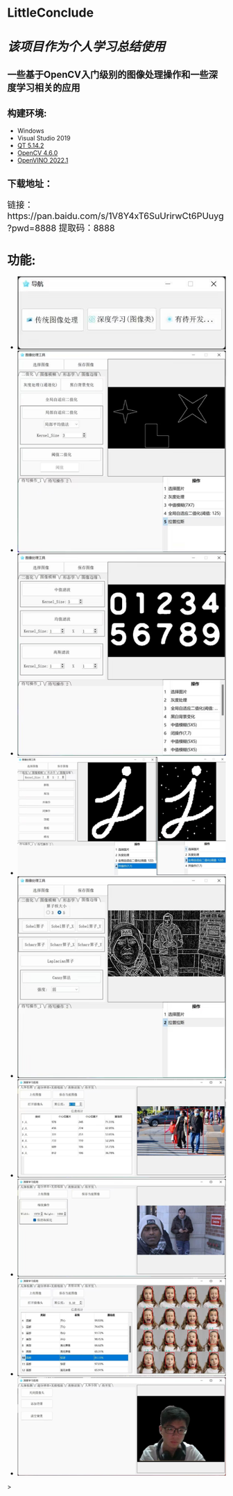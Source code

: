 # LittleConclude
<h1><i>该项目作为个人学习总结使用</i></h1>
<h2><span>一些基于OpenCV入门级别的图像处理操作和一些深度学习相关的应用<span></h2>
<h2>构建环境:</h2>
<ul>
  <li>Windows</li>
  <li>Visual Studio 2019</li>
  <li><a href="https://download.qt.io/archive/qt/">QT 5.14.2</a></li>
  <li><a href="https://opencv.org/releases/">OpenCV 4.6.0</a></li>
  <li><a href="https://www.intel.com/content/www/us/en/developer/tools/openvino-toolkit/download.html">OpenVINO 2022.1</a></li>
</ul>
<h2>下载地址：</h2>
<p style="font-size: 20px"><span>链接：https://pan.baidu.com/s/1V8Y4xT6SuUrirwCt6PUuyg?pwd=8888 
提取码：8888</span></p>
<h1>功能:</h1>
<ul>
  <li><img src="https://raw.githubusercontent.com/cockmake/LittleConclude/master/imgs/p_0.png" alt="功能展示"></img></li>
  <li><img src="https://raw.githubusercontent.com/cockmake/LittleConclude/master/imgs/p_1.png" alt="功能展示"></img></li>
  <li><img src="https://raw.githubusercontent.com/cockmake/LittleConclude/master/imgs/p_2.png" alt="功能展示"></img></li>
  <li><img src="https://raw.githubusercontent.com/cockmake/LittleConclude/master/imgs/p_3.png" alt="功能展示"></img></li>
  <li><img src="https://raw.githubusercontent.com/cockmake/LittleConclude/master/imgs/p_4.png" alt="功能展示"></img></li>
  <li><img src="https://raw.githubusercontent.com/cockmake/LittleConclude/master/imgs/p_5.png" alt="功能展示"></img></li>
  <li><img src="https://raw.githubusercontent.com/cockmake/LittleConclude/master/imgs/p_6.png" alt="功能展示"></img></li>
  <li><img src="https://raw.githubusercontent.com/cockmake/LittleConclude/master/imgs/p_7.png" alt="功能展示"></img></li>
  <li><img src="https://raw.githubusercontent.com/cockmake/LittleConclude/master/imgs/p_8.png" alt="功能展示"></img></li>
</ul>>
